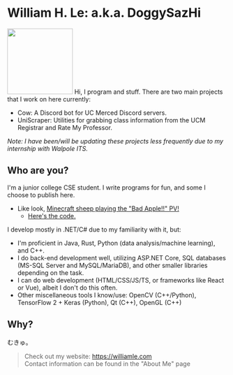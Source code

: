 # William H. Le: a.k.a. DoggySazHi

<img src="https://williamle.com/staticstuff/san_transparent.png" width="150" />
Hi, I program and stuff. There are two main projects that I work on here currently:

- Cow: A Discord bot for UC Merced Discord servers.
- UniScraper: Utilities for grabbing class information from the UCM Registrar and Rate My Professor.

*Note: I have been/will be updating these projects less frequently due to my internship with Walpole ITS.*

## Who are you?
I'm a junior college CSE student. I write programs for fun, and some I choose to publish here.
- Like look, [Minecraft sheep playing the "Bad Apple!!" PV!](https://williamle.com/staticstuff/Bad_Apple_Demo.mp4)
  - [Here's the code.](https://github.com/DoggySazHi/RCONHelper)

I develop mostly in .NET/C# due to my familiarity with it, but:
- I'm proficient in Java, Rust, Python (data analysis/machine learning), and C++.
- I do back-end development well, utilizing ASP.NET Core, SQL databases (MS-SQL Server and MySQL/MariaDB), and other smaller libraries depending on the task.
- I can do web development (HTML/CSS/JS/TS, or frameworks like React or Vue), albeit I don't do this often.
- Other miscellaneous tools I know/use: OpenCV (C++/Python), TensorFlow 2 + Keras (Python), Qt (C++), OpenGL (C++)

## Why?
むきゅ。
> Check out my website: https://williamle.com  
> Contact information can be found in the "About Me" page
<!--
*i also like playing touhou*
neko miko reimu ai shiteru
neko miko reimu nani shiteru
neko miko reimu stop reading this
-->
